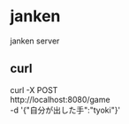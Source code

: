 # janken
janken server

## curl 
curl -X POST \
http://localhost:8080/game \
-d '{"自分が出した手":"tyoki"}'
